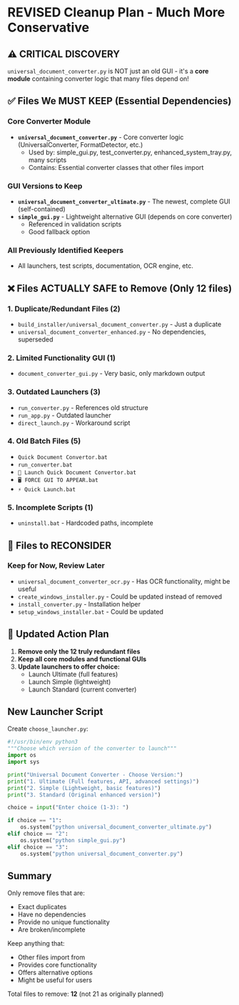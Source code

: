 # REVISED Cleanup Plan - Much More Conservative

## ⚠️ CRITICAL DISCOVERY
`universal_document_converter.py` is NOT just an old GUI - it's a **core module** containing converter logic that many files depend on!

## ✅ Files We MUST KEEP (Essential Dependencies)

### Core Converter Module
- **`universal_document_converter.py`** - Core converter logic (UniversalConverter, FormatDetector, etc.)
  - Used by: simple_gui.py, test_converter.py, enhanced_system_tray.py, many scripts
  - Contains: Essential converter classes that other files import

### GUI Versions to Keep
- **`universal_document_converter_ultimate.py`** - The newest, complete GUI (self-contained)
- **`simple_gui.py`** - Lightweight alternative GUI (depends on core converter)
  - Referenced in validation scripts
  - Good fallback option

### All Previously Identified Keepers
- All launchers, test scripts, documentation, OCR engine, etc.

## ❌ Files ACTUALLY SAFE to Remove (Only 12 files)

### 1. Duplicate/Redundant Files (2)
- `build_installer/universal_document_converter.py` - Just a duplicate
- `universal_document_converter_enhanced.py` - No dependencies, superseded

### 2. Limited Functionality GUI (1)
- `document_converter_gui.py` - Very basic, only markdown output

### 3. Outdated Launchers (3)
- `run_converter.py` - References old structure
- `run_app.py` - Outdated launcher
- `direct_launch.py` - Workaround script

### 4. Old Batch Files (5)
- `Quick Document Convertor.bat`
- `run_converter.bat`
- `🚀 Launch Quick Document Convertor.bat`
- `🖥️ FORCE GUI TO APPEAR.bat`
- `⚡ Quick Launch.bat`

### 5. Incomplete Scripts (1)
- `uninstall.bat` - Hardcoded paths, incomplete

## 🤔 Files to RECONSIDER

### Keep for Now, Review Later
- `universal_document_converter_ocr.py` - Has OCR functionality, might be useful
- `create_windows_installer.py` - Could be updated instead of removed
- `install_converter.py` - Installation helper
- `setup_windows_installer.bat` - Could be updated

## 📝 Updated Action Plan

1. **Remove only the 12 truly redundant files**
2. **Keep all core modules and functional GUIs**
3. **Update launchers to offer choice:**
   - Launch Ultimate (full features)
   - Launch Simple (lightweight)
   - Launch Standard (current converter)

## New Launcher Script
Create `choose_launcher.py`:
```python
#!/usr/bin/env python3
"""Choose which version of the converter to launch"""
import os
import sys

print("Universal Document Converter - Choose Version:")
print("1. Ultimate (Full features, API, advanced settings)")
print("2. Simple (Lightweight, basic features)")
print("3. Standard (Original enhanced version)")

choice = input("Enter choice (1-3): ")

if choice == "1":
    os.system("python universal_document_converter_ultimate.py")
elif choice == "2":
    os.system("python simple_gui.py")
elif choice == "3":
    os.system("python universal_document_converter.py")
```

## Summary
Only remove files that are:
- Exact duplicates
- Have no dependencies
- Provide no unique functionality
- Are broken/incomplete

Keep anything that:
- Other files import from
- Provides core functionality
- Offers alternative options
- Might be useful for users

Total files to remove: **12** (not 21 as originally planned)